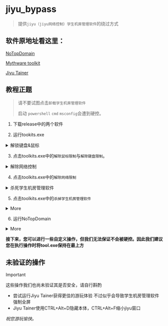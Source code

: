 # jiyu_bypass
>提供`jiyu（jiyu网络控制）学生机房管理软件`的绕过方式


## 软件原地址看这里：
[NoTopDomain](https://github.com/LYXOfficial/NoTopDomain)

[Mythware toolkit](https://github.com/BengbuGuards/MythwareToolkit)

[Jiyu Tainer](https://github.com/imengyu/JiYuTrainer)
## 教程正题
>请不要试图点击`卸载学生机房管理软件`
>
>启动 `powershell` `cmd` `msconfig`会遭到硬控。

1. 下载release中的两个软件

2. 运行tookits.exe
<details markdown='1'><summary>      解锁键盘&鼠标 </summary>

保持toolkits.exe在桌面的最左上角

在完成所有步骤前（确保您不会受到jiyu&学生机房管理软件的控制）请不要关闭/隐藏toolkits.exe

若您不小心移动至其他位置，在控制状态下可以使用win唤出开始菜单短暂解除鼠标控制

toolkits使用Alt+B隐藏

</details>

3. 点击toolkits.exe中的`解除鼠标限制`与`解除键盘限制`。
<details markdown='1'><summary>      解除网络控制 </summary>
此时电脑卡顿为正常现象
</details>

4. 点击toolkits.exe中的`解除网络限制`
<details markdown='1'><summary>      杀死学生机房管理软件 </summary>
若成功执行，此时学生机房会强制全屏并提示`jiyu的两个重要进程不存在`

</details>

5. 点击toolkits.exe中的`杀掉学生机房管理软件`
<details markdown='1'><summary> More </summary>

若成功执行，此时的强制全屏将会消失。

此时，您已完成基本的工作并解除学生机房管理软件对您的控制
</details>

6. 运行NoTopDomain
<details markdown='1'><summary> More </summary>
可使用Alt+m进行隐藏

</details>

**接下来，您可以进行一些自定义操作，但我们无法保证不会被硬控。因此我们建议您在执行操作时将tool.exe保持在最上方**
## 未验证的操作
> [!Important]
>这些操作我们也尚未验证其是否安全，请自行斟酌
- 尝试运行Jiyu Tainer获得更佳的游玩体验 不过似乎会导致学生机房管理软件强制全屏
- Jiyu Tainer使用CTRL+Alt+D隐藏本体，CTRL+Alt+F缩小jiyu窗口

*祝您游玩愉快。*
